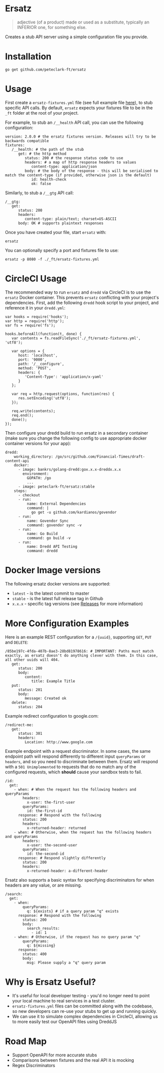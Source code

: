 # Ersatz

> adjective
> (of a product) made or used as a substitute, typically an INFERIOR one, for something else.

Creates a stub API server using a simple configuration file you provide.

# Installation

```
go get github.com/peteclark-ft/ersatz
```

# Usage

First create a `ersatz-fixtures.yml` file (see full example file [here](./_examples/example.yml)), to stub specific API calls. By default, `ersatz` expects your fixtures file to be in the `_ft` folder at the root of your project.

For example, to stub an `/__health` API call, you can use the following configuration:

```
version: 2.0.0 # the ersatz fixtures version. Releases will try to be backwards compatible
fixtures:
   /__health: # the path of the stub
      get: # the http method
         status: 200 # the response status code to use
         headers: # a map of http response headers to values
            content-type: application/json
         body: # the body of the response - this will be serialised to match the content-type (if provided, otherwise json is the default)
            id: health-check
            ok: false
```

Similarly, to stub a `/__gtg` API call:

```
/__gtg:
   get:
      status: 200
      headers:
         content-type: plain/text; charset=US-ASCII
      body: OK # supports plaintext responses
```

Once you have created your file, start `ersatz` with:

```
ersatz
```

You can optionally specify a port and fixtures file to use:

```
ersatz -p 8080 -f ./_ft/ersatz-fixtures.yml
```

# CircleCI Usage

The recommended way to run `ersatz` and `dredd` via CircleCI is to use the `ersatz` Docker container. This prevents `ersatz` conflicting with your project's dependencies. First, add the following `dredd` hook script to your project, and reference it in your `dredd.yml`:

```
var hooks = require('hooks');
var http = require('http');
var fs = require('fs');

hooks.beforeAll(function(t, done) {
   var contents = fs.readFileSync('./_ft/ersatz-fixtures.yml', 'utf8');

   var options = {
      host: 'localhost',
      port: '9000',
      path: '/__configure',
      method: 'POST',
      headers: {
         'Content-Type': 'application/x-yaml'
      }
   };

   var req = http.request(options, function(res) {
      res.setEncoding('utf8');
   });

   req.write(contents);
   req.end();
   done();
});
```

Then configure your dredd build to run ersatz in a secondary container (make sure you change the following config to use appropriate docker container versions for your app):

```
dredd:
    working_directory: /go/src/github.com/Financial-Times/draft-content-api
    docker:
      - image: bankrs/golang-dredd:gox.x.x-dreddx.x.x
        environment:
          GOPATH: /go
          ...
      - image: peteclark-ft/ersatz:stable
    steps:
      - checkout
      - run:
          name: External Dependencies
          command: |
            go get -u github.com/kardianos/govendor
      - run:
          name: Govendor Sync
          command: govendor sync -v
      - run:
          name: Go Build
          command: go build -v
      - run:
          name: Dredd API Testing
          command: dredd
```

# Docker Image versions

The following ersatz docker versions are supported:

* `latest` - is the latest commit to master
* `stable` - is the latest full release tag in Github
* `x.x.x` - specific tag versions (see [Releases](./releases) for more information)

# More Configuration Examples

Here is an example REST configuration for a `/{uuid}`, supporting `GET`, `PUT` and `DELETE`:

```
/85be197c-4fda-407b-8ae3-28bd81978616: # IMPORTANT: Paths must match exactly, as ersatz doesn't do anything clever with them. In this case, all other uuids will 404.
   get:
      status: 200
      body:
         content:
            title: Example Title
   put:
      status: 201
      body:
         message: Created ok
   delete:
      status: 204
```

Example redirect configuration to google.com:

```
/redirect-me:
   get:
      status: 301
      headers:
         Location: http://www.google.com
```

Example endpoint with a request discriminator. In some cases, the same endpoint path will respond differently to different input `queryParams` or `headers`, and so you need to discriminate between them. Ersatz will respond with a `501 Unimplemented` to requests that do no match any of the configured requests, which __should__ cause your sandbox tests to fail.

```
/id:
  get:
    - when: # When the request has the following headers and queryParams
        headers:
          x-user: the-first-user
        queryParams:
          id: the-first-id
      response: # Respond with the following
        status: 200
        headers:
          x-returned-header: returned
    - when: # Otherwise, when the request has the following headers and queryParams
        headers:
          x-user: the-second-user
        queryParams:
          id: the-second-id
      response: # Respond slightly differently
        status: 200
        headers:
          x-returned-header: a-different-header
```

Ersatz also supports a basic syntax for specifying discriminators for when headers are any value, or are missing.

```
/search:
  get:
    - when:
        queryParams:
          q: ${exists} # if a query param "q" exists
      response: # Respond with the following
        status: 200
        body:
          search_results:
            - id: 1
    - when: # Otherwise, if the request has no query param "q"
        queryParams:
          q: ${missing}
      response:
        status: 400
        body:
          msg: Please supply a "q" query param
```

# Why is Ersatz Useful?

* It's useful for local developer testing - you'd no longer need to point your local machine to real services in a test cluster.
* `ersatz-fixtures.yml` files can be committed along with the codebase, so new developers can re-use your stubs to get up and running quickly.
* We can use it to simulate complex dependencies in CircleCI, allowing us to more easily test our OpenAPI files using DreddJS

# Road Map

* Support OpenAPI for more accurate stubs
* Comparisons between fixtures and the real API it is mocking
* Regex Discriminators
